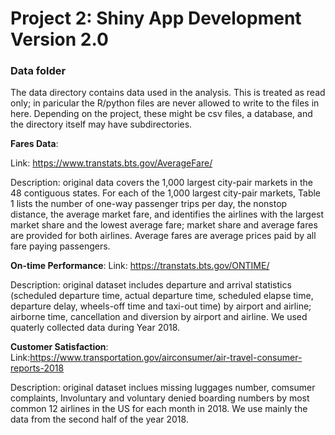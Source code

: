 # Project 2: Shiny App Development Version 2.0

### Data folder

The data directory contains data used in the analysis. This is treated as read only; in paricular the R/python files are never allowed to write to the files in here. Depending on the project, these might be csv files, a database, and the directory itself may have subdirectories.

**Fares Data**:

Link: https://www.transtats.bts.gov/AverageFare/

Description: original data covers the 1,000 largest city-pair markets in the 48 contiguous states. For each of the 1,000 largest city-pair markets, Table 1 lists the number of one-way passenger trips per day, the nonstop distance, the average market fare, and identifies the airlines with the largest market share and the lowest average fare; market share and average fares are provided for both airlines. Average fares are average prices paid by all fare paying passengers. 

**On-time Performance**: 
Link: https://transtats.bts.gov/ONTIME/

Description: original dataset includes departure and arrival statistics (scheduled departure time, actual departure time, scheduled elapse time, departure delay, wheels-off time and taxi-out time) by airport and airline; airborne time, cancellation and diversion by airport and airline. We used quaterly collected data during Year 2018. 



**Customer Satisfaction**:
Link:https://www.transportation.gov/airconsumer/air-travel-consumer-reports-2018

Description: original dataset inclues missing luggages number, comsumer complaints, Involuntary and voluntary denied boarding numbers by most common 12 airlines in the US for each month in 2018. We use mainly the data from the second half of the year 2018.




